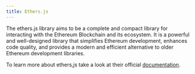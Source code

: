 ```yaml
---
title: Ethers.js
---
```


 The ethers.js library aims to be a complete and compact library for interacting with the Ethereum Blockchain and its ecosystem. It is a powerful and well-designed library that simplifies Ethereum development, enhances code quality, and provides a modern and efficient alternative to older Ethereum development libraries.

To learn more about ethers,js take a look at their official [documentation](https://docs.ethers.org/v6/).